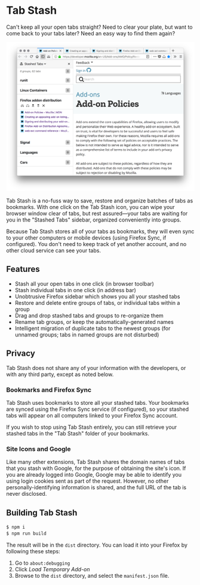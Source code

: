 # Tab Stash

Can't keep all your open tabs straight?  Need to clear your plate, but want to
come back to your tabs later?  Need an easy way to find them again?

![screenshot-final](doc/screenshot-5-restored.png)

Tab Stash is a no-fuss way to save, restore and organize batches of tabs as
bookmarks.  With one click on the Tab Stash icon, you can wipe your browser
window clear of tabs, but rest assured—your tabs are waiting for you in the
"Stashed Tabs" sidebar, organized conveniently into groups.

Because Tab Stash stores all of your tabs as bookmarks, they will even sync to
your other computers or mobile devices (using Firefox Sync, if configured).  You
don't need to keep track of yet another account, and no other cloud service can
see your tabs.

## Features

- Stash all your open tabs in one click (in browser toolbar)
- Stash individual tabs in one click (in address bar)
- Unobtrusive Firefox sidebar which shows you all your stashed tabs
- Restore and delete entire groups of tabs, or individual tabs within a group
- Drag and drop stashed tabs and groups to re-organize them
- Rename tab groups, or keep the automatically-generated names
- Intelligent migration of duplicate tabs to the newest groups (for unnamed
  groups; tabs in named groups are not disturbed)

## Privacy

Tab Stash does not share any of your information with the developers, or with
any third party, except as noted below.

### Bookmarks and Firefox Sync

Tab Stash uses bookmarks to store all your stashed tabs.  Your bookmarks are
synced using the Firefox Sync service (if configured), so your stashed tabs will
appear on all computers linked to your Firefox Sync account.

If you wish to stop using Tab Stash entirely, you can still retrieve your
stashed tabs in the "Tab Stash" folder of your bookmarks.

### Site Icons and Google

Like many other extensions, Tab Stash shares the domain names of tabs that you
stash with Google, for the purpose of obtaining the site's icon.  If you are
already logged into Google, Google may be able to identify you using login
cookies sent as part of the request.  However, no other personally-identifying
information is shared, and the full URL of the tab is never disclosed.

## Building Tab Stash
```sh
$ npm i
$ npm run build
```

The result will be in the `dist` directory.  You can load it into your Firefox
by following these steps:

1. Go to `about:debugging`
2. Click *Load Temporary Add-on*
3. Browse to the `dist` directory, and select the `manifest.json` file.
